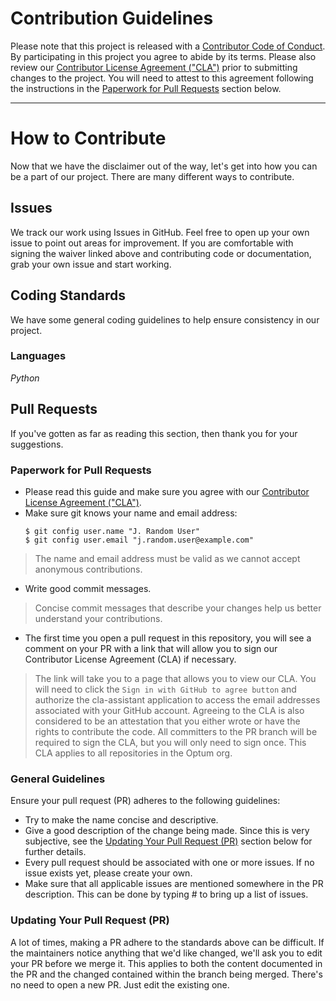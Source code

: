 # Contribution Guidelines

Please note that this project is released with a
[Contributor Code of Conduct](CODE_OF_CONDUCT.md). By participating in this
project you agree to abide by its terms.  Please also review our [Contributor License Agreement ("CLA")](INDIVIDUAL_CONTRIBUTOR_LICENSE.md) prior to submitting changes to the project.  You will need to attest to this agreement following the instructions in the [Paperwork for Pull Requests](#paperwork-for-pull-requests) section below.


---

# How to Contribute

Now that we have the disclaimer out of the way, let's get into how you can be a
part of our project. There are many different ways to contribute.

## Issues

We track our work using Issues in GitHub. Feel free to open up your own issue
to point out areas for improvement. If you are comfortable with signing the waiver linked above and contributing code or
documentation, grab your own issue and start working.

## Coding Standards

We have some general coding guidelines to help ensure consistency in our project.

### Languages

*Python*

## Pull Requests

If you've gotten as far as reading this section, then thank you for your
suggestions.

### Paperwork for Pull Requests

* Please read this guide and make sure you agree with our [Contributor License Agreement ("CLA")](INDIVIDUAL_CONTRIBUTOR_LICENSE.md).
* Make sure git knows your name and email address:
   ```
   $ git config user.name "J. Random User"
   $ git config user.email "j.random.user@example.com"
   ```
>The name and email address must be valid as we cannot accept anonymous contributions.
* Write good commit messages.
> Concise commit messages that describe your changes help us better understand your contributions.
* The first time you open a pull request in this repository, you will see a comment on your PR with a link that will allow you to sign our Contributor License Agreement (CLA) if necessary.
> The link will take you to a page that allows you to view our CLA.  You will need to click the `Sign in with GitHub to agree button` and authorize the cla-assistant application to access the email addresses associated with your GitHub account.  Agreeing to the CLA is also considered to be an attestation that you either wrote or have the rights to contribute the code.  All committers to the PR branch will be required to sign the CLA, but you will only need to sign once.  This CLA applies to all repositories in the Optum org.

### General Guidelines

Ensure your pull request (PR) adheres to the following guidelines:

* Try to make the name concise and descriptive.
* Give a good description of the change being made.  Since this is very
subjective, see the [Updating Your Pull Request (PR)](#updating-your-pull-request-pr)
section below for further details.
* Every pull request should be associated with one or more issues.  If no issue
exists yet, please create your own.
* Make sure that all applicable issues are mentioned somewhere in the PR description.  This
can be done by typing # to bring up a list of issues.

### Updating Your Pull Request (PR)

A lot of times, making a PR adhere to the standards above can be difficult.
If the maintainers notice anything that we'd like changed, we'll ask you to
edit your PR before we merge it. This applies to both the content documented
in the PR and the changed contained within the branch being merged.  There's no
need to open a new PR. Just edit the existing one.

[email]: mailto:opensource@optum.com
